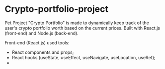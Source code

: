 # Crypto-portfolio-project
Pet Project "Crypto Portfolio" is made to dynamically keep track of the user's crypto portfolio worth based on the current prices. 
Built with React.js (front-end) and Node.js (back-end). 

Front-end (React.js) used tools:
- React components and props;
- React hooks (useState, useEffect, useNavigate, useLocation, useRef);
- 
